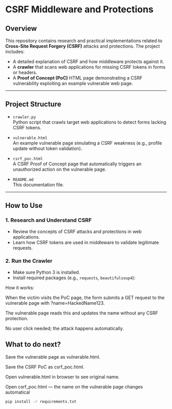 # CSRF Middleware and Protections

## Overview

This repository contains research and practical implementations related to **Cross-Site Request Forgery (CSRF)** attacks and protections. The project includes:

- A detailed explanation of CSRF and how middleware protects against it.
- A **crawler** that scans web applications for missing CSRF tokens in forms or headers.
- A **Proof of Concept (PoC)** HTML page demonstrating a CSRF vulnerability exploiting an example vulnerable web page.

---

## Project Structure

- `crawler.py`  
  Python script that crawls target web applications to detect forms lacking CSRF tokens.

- `vulnerable.html`  
  An example vulnerable page simulating a CSRF weakness (e.g., profile update without token validation).

- `csrf_poc.html`  
  A CSRF Proof of Concept page that automatically triggers an unauthorized action on the vulnerable page.

- `README.md`  
  This documentation file.

---

## How to Use

### 1. Research and Understand CSRF

- Review the concepts of CSRF attacks and protections in web applications.
- Learn how CSRF tokens are used in middleware to validate legitimate requests.

### 2. Run the Crawler

- Make sure Python 3 is installed.
- Install required packages (e.g., `requests`, `beautifulsoup4`):

How it works:

  When the victim visits the PoC page, the form submits a GET request to the vulnerable page with ?name=HackedName123.

The vulnerable page reads this and updates the name without any CSRF protection.

No user click needed; the attack happens automatically.

## What to do next?

Save the vulnerable page as vulnerable.html.

Save the CSRF PoC as csrf_poc.html.

Open vulnerable.html in browser to see original name.

Open csrf_poc.html — the name on the vulnerable page changes automatical

  ```bash
  pip install -r requirements.txt
